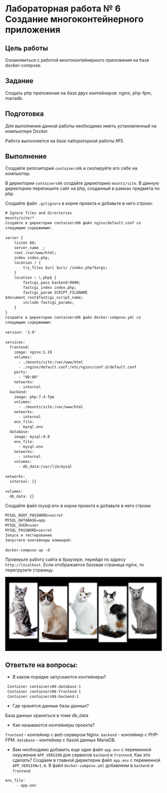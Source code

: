 # Лабораторная работа № 6 Создание многоконтейнерного приложения

## Цель работы
Ознакомиться с работой многоконтейнерного приложения на базе docker-compose.

## Задание
Создать php приложение на базе двух контейнеров: nginx, php-fpm, mariadb.

## Подготовка
Для выполнения данной работы необходимо иметь установленный на компьютере Docker.

Работа выполняется на базе лабораторной работы №5.


## Выполнение
Создайте репозиторий `containers06` и скопируйте его себе на компьютер.

В директории `containers06` создайте директорию `mounts/site`. В данную директорию перепишите сайт на php, созданный в рамках предмета по php.

Создайте файл `.gitignore` в корне проекта и добавьте в него строки:
```
# Ignore files and directories
mounts/site/*
Создайте в директории containers06 файл nginx/default.conf со следующим содержимым:

server {
    listen 80;
    server_name _;
    root /var/www/html;
    index index.php;
    location / {
        try_files $uri $uri/ /index.php?$args;
    }
    location ~ \.php$ {
        fastcgi_pass backend:9000;
        fastcgi_index index.php;
        fastcgi_param SCRIPT_FILENAME $document_root$fastcgi_script_name;
        include fastcgi_params;
    }
}
Создайте в директории containers06 файл docker-compose.yml со следующим содержимым:

version: '3.9'

services:
  frontend:
    image: nginx:1.19
    volumes:
      - ./mounts/site:/var/www/html
      - ./nginx/default.conf:/etc/nginx/conf.d/default.conf
    ports:
      - "80:80"
    networks:
      - internal
  backend:
    image: php:7.4-fpm
    volumes:
      - ./mounts/site:/var/www/html
    networks:
      - internal
    env_file:
      - mysql.env
  database:
    image: mysql:8.0
    env_file:
      - mysql.env
    networks:
      - internal
    volumes:
      - db_data:/var/lib/mysql

networks:
  internal: {}

volumes:
  db_data: {}
  ```
Создайте файл mysql.env в корне проекта и добавьте в него строки:
```
MYSQL_ROOT_PASSWORD=secret
MYSQL_DATABASE=app
MYSQL_USER=user
MYSQL_PASSWORD=secret
Запуск и тестирование
Запустите контейнеры командой:

docker-compose up -d
```
Проверьте работу сайта в браузере, перейдя по адресу `http://localhost`. Если отображается базовая страница nginx, то перегрузите страницу.

![](./img/Screenshot%202024-03-29%20162239.png)

## Ответьте на вопросы:

* В каком порядке запускаются контейнеры?

```
 Container containers06-database-1
 Container containers06-frontend-1 
 Container containers06-backend-1   
```

* Где хранятся данные базы данных?

База данных храниться в томе db_data

* Как называются контейнеры проекта?

`frontend` - контейнер с веб-сервером Nginx.
`backend` - контейнер с PHP-FPM.
`database` - контейнер с базой данных MariaDB.

* Вам необходимо добавить еще один файл `app.env` с переменной окружения `APP_VERSION` для сервисов `backend` и `frontend`. Как это сделать?
Создаем в главной директории файл `app.env` с переменной `APP_VERSION=1.0`. В файл `docker-compose.yml` добавляем в `backend` и `frontend` 
 ```
 env_file:
      - app.env
```